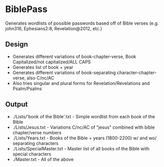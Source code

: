 # BiblePass
Generates wordlists of possible passwords based off of Bible verses (e.g. john316, Ephesians2:8, Revelation@2012, etc.)

## Design
* Generates different variations of book-chapter-verse, Book Capitalized/not capitalized/ALL CAPS
* Generates list of book + year
* Generates different variations of book-separating character-chapter-verse, also C/nc/AC
* Also tries singular and plural forms for Revelation/Revelations and Psalm/Psalms

## Output
* ./Lists/'book of the Bible'.txt - Simple wordlist from each book of the Bible
* ./Lists/Jesus.txt - Variations C/nc/AC of "jesus" combined with bible chapter/verse numbers
* ./Lists/Years.txt - Books of the Bible + years (1800-2200) w/ and wo/ separating characters
* ./Lists/SpecialMaster.txt - Master list of all books of the Bible with special characters
* ./Master.txt - All of the above
